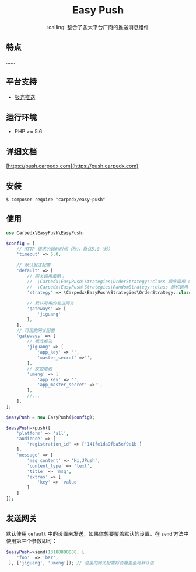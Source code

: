 <h1 align="center">Easy Push</h1>

<p align="center">:calling: 整合了各大平台厂商的推送消息组件</p>


## 特点

......

## 平台支持

- [极光推送](https://docs.jiguang.cn/jpush)

## 运行环境

- PHP >= 5.6

## 详细文档

[https://push.carpedx.com](https://push.carpedx.com)

## 安装

```shell
$ composer require "carpedx/easy-push"
```

## 使用

```php
use Carpedx\EasyPush\EasyPush;

$config = [
    // HTTP 请求的超时时间（秒），默认5.0（秒）
    'timeout' => 5.0,
    
    // 默认发送配置
    'default' => [
        // 网关调用策略：
        //  \Carpedx\EasyPush\Strategies\OrderStrategy::class 顺序调用（默认）
        //  \Carpedx\EasyPush\Strategies\RandomStrategy::class 随机调用
        'strategy' => \Carpedx\EasyPush\Strategies\OrderStrategy::class,
        
        // 默认可用的发送网关
        'gateways' => [
            'jiguang'
        ],
    ],
    // 可用的网关配置
    'gateways' => [
        // 极光推送 
        'jiguang' => [
            'app_key' => '',
            'master_secret' =>'',
        ],
        // 友盟推送
        'umeng' => [
            'app_key' => '',
            'app_master_secret' =>'',
        ],
        //...
    ],
];

$easyPush = new EasyPush($config);

$easyPush->push([
    'platform' => 'all',
    'audience' => [
        'registration_id' => ['141fe1da9fba5ef9e1b']
    ],
    'message' => [
        'msg_content' => 'Hi,JPush',
        'content_type' => 'text',
        'title' => 'msg',
        'extras' => [
            'key' => 'value'
        ]
    ]
]);
```

## 发送网关

默认使用 `default` 中的设置来发送，如果你想要覆盖默认的设置。在 `send` 方法中使用第三个参数即可：

```php
$easyPush->send(13188888888, [
    'foo'  => 'bar',
 ], ['jiguang', 'umeng']); // 这里的网关配置将会覆盖全局默认值
```